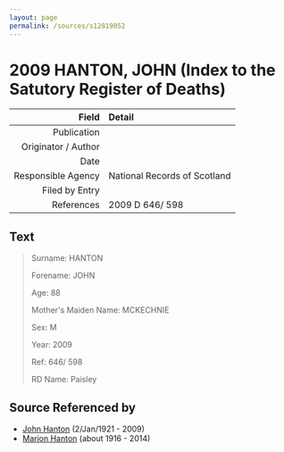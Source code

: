 ```yaml
---
layout: page
permalink: /sources/s12819052
---
```


# 2009 HANTON, JOHN (Index to the Satutory Register of Deaths)

Field | Detail
---:|:---
Publication | 
Originator / Author | 
Date | 
Responsible Agency | National Records of Scotland
Filed by Entry | 
References | 2009 D 646/ 598

## Text

> Surname: HANTON
>
> Forename: JOHN
>
> Age: 88
>
> Mother's Maiden Name: MCKECHNIE
>
> Sex: M
>
> Year: 2009
>
> Ref: 646/ 598
>
> RD Name: Paisley
>

## Source Referenced by

* [John Hanton](../people/@30651959@-john-hanton-b1921-1-2-d2009.md) (2/Jan/1921 - 2009)
* [Marion Hanton](../people/@27083581@-marion-hanton-b1916-d2014.md) (about 1916 - 2014)

